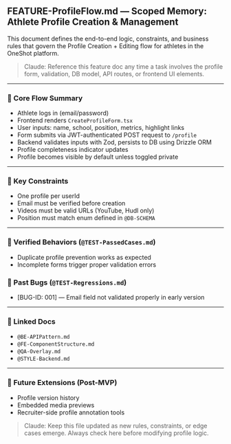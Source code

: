 ## FEATURE-ProfileFlow.md — Scoped Memory: Athlete Profile Creation & Management

This document defines the end-to-end logic, constraints, and business rules that govern the Profile Creation + Editing flow for athletes in the OneShot platform.

> Claude: Reference this feature doc any time a task involves the profile form, validation, DB model, API routes, or frontend UI elements.

---

### 🧩 Core Flow Summary
- Athlete logs in (email/password)
- Frontend renders `CreateProfileForm.tsx`
- User inputs: name, school, position, metrics, highlight links
- Form submits via JWT-authenticated POST request to `/profile`
- Backend validates inputs with Zod, persists to DB using Drizzle ORM
- Profile completeness indicator updates
- Profile becomes visible by default unless toggled private

---

### 🔐 Key Constraints
- One profile per userId
- Email must be verified before creation
- Videos must be valid URLs (YouTube, Hudl only)
- Position must match enum defined in `@DB-SCHEMA`

---

### 🧪 Verified Behaviors (`@TEST-PassedCases.md`)
- Duplicate profile prevention works as expected
- Incomplete forms trigger proper validation errors

### 🐛 Past Bugs (`@TEST-Regressions.md`)
- [BUG-ID: 001] — Email field not validated properly in early version

---

### 📎 Linked Docs
- `@BE-APIPattern.md`
- `@FE-ComponentStructure.md`
- `@QA-Overlay.md`
- `@STYLE-Backend.md`

---

### 🔭 Future Extensions (Post-MVP)
- Profile version history
- Embedded media previews
- Recruiter-side profile annotation tools

> Claude: Keep this file updated as new rules, constraints, or edge cases emerge. Always check here before modifying profile logic.
